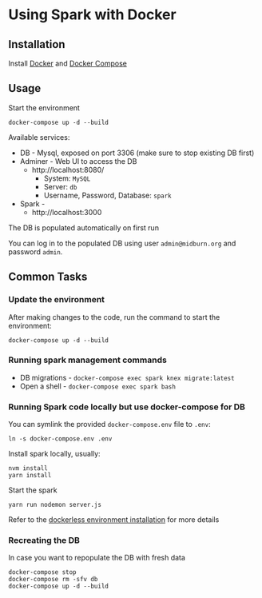 # Using Spark with Docker

## Installation

Install [Docker](https://docs.docker.com/engine/installation/) and [Docker Compose](https://docs.docker.com/compose/install/)

## Usage

Start the environment

```
docker-compose up -d --build
```

Available services:

* DB - Mysql, exposed on port 3306 (make sure to stop existing DB first)
* Adminer - Web UI to access the DB
  * http://localhost:8080/
    * System: `MySQL`
    * Server: `db`
    * Username, Password, Database: `spark`
* Spark - 
  * http://localhost:3000

The DB is populated automatically on first run

You can log in to the populated DB using user `admin@midburn.org` and password `admin`.

## Common Tasks

### Update the environment

After making changes to the code, run the command to start the environment:

```
docker-compose up -d --build
```

### Running spark management commands

* DB migrations - `docker-compose exec spark knex migrate:latest`
* Open a shell - `docker-compose exec spark bash`

### Running Spark code locally but use docker-compose for DB

You can symlink the provided `docker-compose.env` file to `.env`:

```
ln -s docker-compose.env .env
```

Install spark locally, usually:

```
nvm install
yarn install
```

Start the spark

```
yarn run nodemon server.js
```

Refer to the [dockerless environment installation](/docs/development/installation.md) for more details

### Recreating the DB

In case you want to repopulate the DB with fresh data

```
docker-compose stop
docker-compose rm -sfv db
docker-compose up -d --build
```
